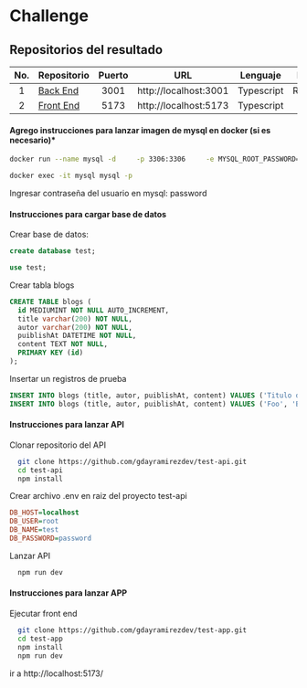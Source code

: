 # Challenge

## Repositorios del resultado

| No. | Repositorio                                                                       | Puerto | URL                    | Lenguaje    | Framework     | 
|:---:|-----------------------------------------------------------------------------------|:------:|------------------------|:-----------:|:-------------:|
| 1   | [Back End](https://github.com/gdayramirezdev/test-api.git)                        | 3001   | http://localhost:3001  | Typescript  | ReactJS(vite) |
| 2   | [Front End](https://github.com/gdayramirezdev/test-app.git)                       | 5173   | http://localhost:5173  | Typescript  | Express       |

#### Agrego instrucciones para lanzar imagen de mysql en docker (si es necesario)*
```bash
docker run --name mysql -d     -p 3306:3306     -e MYSQL_ROOT_PASSWORD=password     --restart unless-stopped     mysql:8
```

```bash
docker exec -it mysql mysql -p
```

Ingresar contraseña del usuario en mysql: password

#### Instrucciones para cargar base de datos

Crear base de datos:

```sql
create database test;
```

```sql
use test;
```

Crear tabla blogs

```sql
CREATE TABLE blogs (
  id MEDIUMINT NOT NULL AUTO_INCREMENT,
  title varchar(200) NOT NULL,
  autor varchar(200) NOT NULL,
  puiblishAt DATETIME NOT NULL,
  content TEXT NOT NULL,
  PRIMARY KEY (id)
);
```

Insertar un registros de prueba

```sql
INSERT INTO blogs (title, autor, puiblishAt, content) VALUES ('Titulo de prueba', 'Autor de prueba', '2022-04-23 10:34:53.4', 'Contenido restringido al publico');
INSERT INTO blogs (title, autor, puiblishAt, content) VALUES ('Foo', 'Bar', '2022-04-22 10:34:53.4', 'Este es un ejemplo que tiene mas de 30 chars y que es posible ocultar y mostrar su contenido desde la inferfaz, solo para probar la funcionalidad');
```

#### Instrucciones para lanzar API

Clonar repositorio del API
```bash
  git clone https://github.com/gdayramirezdev/test-api.git
  cd test-api
  npm install
```

Crear archivo .env en raiz del proyecto test-api

```ini
DB_HOST=localhost
DB_USER=root
DB_NAME=test
DB_PASSWORD=password
```

Lanzar API

```bash
  npm run dev
```

#### Instrucciones para lanzar APP

Ejecutar front end
```bash
  git clone https://github.com/gdayramirezdev/test-app.git
  cd test-app
  npm install
  npm run dev
```

ir a http://localhost:5173/
